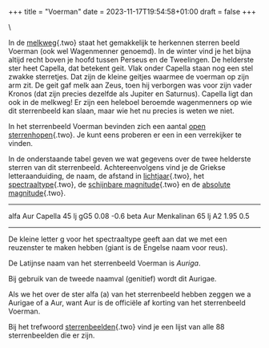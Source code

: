 +++
title = "Voerman"
date = 2023-11-17T19:54:58+01:00
draft = false
+++

\

In de [melkweg](melkweg.html){.two} staat het gemakkelijk te herkennen
sterren beeld Voerman (ook wel Wagenmenner genoemd). In de winter vind
je het bijna altijd recht boven je hoofd tussen Perseus en de
Tweelingen. De helderste ster heet Capella, dat betekent geit. Vlak
onder Capella staan nog een stel zwakke sterretjes. Dat zijn de kleine
geitjes waarmee de voerman op zijn arm zit. De geit gaf melk aan Zeus,
toen hij verborgen was voor zijn vader Kronos (dat zijn precies dezelfde
als Jupiter en Saturnus). Capella ligt dan ook in de melkweg! Er zijn
een heleboel beroemde wagenmenners op wie dit sterrenbeeld kan slaan,
maar wie het nu precies is weten we niet.

In het sterrenbeeld Voerman bevinden zich een aantal [open\
sterrenhopen](openster.html){.two}. Je kunt eens proberen er een in een
verrekijker te vinden.

In de onderstaande tabel geven we wat gegevens over de twee helderste
sterren van dit sterrenbeeld. Achtereenvolgens vind je de Griekse
letteraanduiding, de naam, de afstand in
[lichtjaar](lichtjaa.html){.two}, het
[spectraaltype](spectraa.html){.two}, de [schijnbare
magnitude](magnitud.html){.two} en de [absolute
magnitude](absolute.html){.two}.

  ------ ----- ------------ ------- ----- ------ ------
  alfa   Aur   Capella      45 lj   gG5   0.08   -0.6
  beta   Aur   Menkalinan   65 lj   A2    1.95   0.5
  ------ ----- ------------ ------- ----- ------ ------

De kleine letter g voor het spectraaltype geeft aan dat we met een
reuzenster te maken hebben (giant is de Engelse naam voor reus).

De Latijnse naam van het sterrenbeeld Voerman is *Auriga*.

Bij gebruik van de tweede naamval (genitief) wordt dit Aurigae.

Als we het over de ster alfa (a) van het sterrenbeeld hebben zeggen we a
Aurigae of a Aur, want Aur is de officiële af korting van het
sterrenbeeld Voerman.

Bij het trefwoord [sterrenbeelden](sterrenb.html){.two} vind je een
lijst van alle 88 sterrenbeelden die er zijn.
